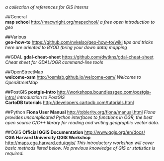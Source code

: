 _a collection of references for GIS Interns_
<br>

##General  
**map school** http://macwright.org/mapschool/ _a free open introduction to geo_  

##Various  
**geo-how-to** https://github.com/nvkelso/geo-how-to/wiki _tips and tricks here are oriented to BYOD (bring your down data) mapping_

##GDAL
**gdal-cheat-sheet** https://github.com/dwtkns/gdal-cheat-sheet _Cheat sheet for GDAL/OGR command-line tools_

##OpenStreetMap  
**welcome-osm** http://osmlab.github.io/welcome-osm/ _Welcome to OpenStreetMap_  

##PostGIS
**postgis-intro** http://workshops.boundlessgeo.com/postgis-intro/ _Introduction to PostGIS_  
**CartoDB tutorials** http://developers.cartodb.com/tutorials.html 

##Python
**Fiona User Manual** http://toblerity.org/fiona/manual.html _Fiona provides uncomplicated Python interfaces to functions in OGR, the best open source C/C++ library for reading and writing geographic vector data._  

##QGIS
**Official QGIS Documentation** http://www.qgis.org/en/docs/  
**CGA Harvard University QGIS Workshop** http://maps.cga.harvard.edu/qgis/ _This introductory workshop will cover basic methods listed below. No previous knowledge of GIS or statistics is required._  
